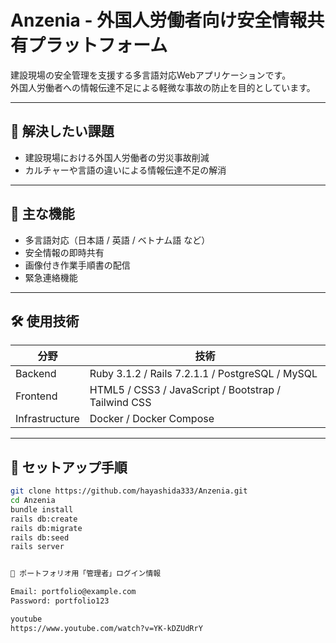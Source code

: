# Anzenia - 外国人労働者向け安全情報共有プラットフォーム
建設現場の安全管理を支援する多言語対応Webアプリケーションです。  
外国人労働者への情報伝達不足による軽微な事故の防止を目的としています。

---

## 🎯 解決したい課題
- 建設現場における外国人労働者の労災事故削減  
- カルチャーや言語の違いによる情報伝達不足の解消

---

## 🚀 主な機能
- 多言語対応（日本語 / 英語 / ベトナム語 など）  
- 安全情報の即時共有  
- 画像付き作業手順書の配信  
- 緊急連絡機能  

---

## 🛠 使用技術

| 分野           | 技術                                             |
|----------------|------------------------------------------------|
| Backend        | Ruby 3.1.2 / Rails 7.2.1.1 / PostgreSQL / MySQL |
| Frontend       | HTML5 / CSS3 / JavaScript / Bootstrap / Tailwind CSS |
| Infrastructure | Docker / Docker Compose                          |

---

## 🏃 セットアップ手順

```bash
git clone https://github.com/hayashida333/Anzenia.git
cd Anzenia
bundle install
rails db:create
rails db:migrate
rails db:seed
rails server


🔑 ポートフォリオ用「管理者」ログイン情報

Email: portfolio@example.com
Password: portfolio123

youtube
https://www.youtube.com/watch?v=YK-kDZUdRrY
